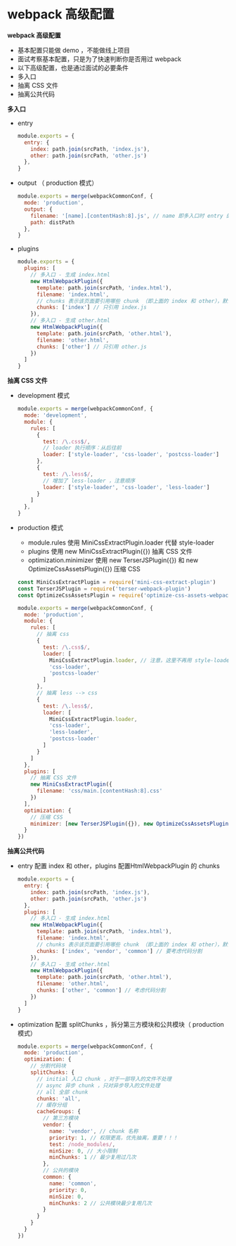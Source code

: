 # webpack 高级配置

**webpack 高级配置**

- 基本配置只能做 demo ，不能做线上项目
- 面试考察基本配置，只是为了快速判断你是否用过 webpack
- 以下高级配置，也是通过面试的必要条件
- 多入口
- 抽离 CSS 文件
- 抽离公共代码



**多入口**

- entry

  ```js
  module.exports = {
    entry: {
      index: path.join(srcPath, 'index.js'),
      other: path.join(srcPath, 'other.js')
    },
  }
  ```

- output （ production 模式）

  ```js
  module.exports = merge(webpackCommonConf, {
    mode: 'production',
    output: {
      filename: '[name].[contentHash:8].js', // name 即多入口时 entry 的 key
      path: distPath
    },
  }
  ```

- plugins

  ```js
  module.exports = {
    plugins: [
      // 多入口 - 生成 index.html
      new HtmlWebpackPlugin({
        template: path.join(srcPath, 'index.html'),
        filename: 'index.html',
        // chunks 表示该页面要引用哪些 chunk （即上面的 index 和 other），默认全部引用
        chunks: ['index'] // 只引用 index.js
      }),
      // 多入口 - 生成 other.html
      new HtmlWebpackPlugin({
        template: path.join(srcPath, 'other.html'),
        filename: 'other.html',
        chunks: ['other'] // 只引用 other.js
      })
    ]
  }
  ```



**抽离 CSS 文件**

- development 模式

  ```js
  module.exports = merge(webpackCommonConf, {
    mode: 'development',
    module: {
      rules: [
        {
          test: /\.css$/,
          // loader 执行顺序：从后往前
          loader: ['style-loader', 'css-loader', 'postcss-loader']
        },
        {
          test: /\.less$/,
          // 增加了 less-loader ，注意顺序
          loader: ['style-loader', 'css-loader', 'less-loader']
        }
      ]
    },
  }
  ```

- production 模式

  - module.rules 使用 MiniCssExtractPlugin.loader 代替 style-loader
  - plugins 使用 new MiniCssExtractPlugin({}) 抽离 CSS 文件
  - optimization.minimizer 使用 new TerserJSPlugin({}) 和 new OptimizeCssAssetsPlugin({}) 压缩 CSS

  ```js
  const MiniCssExtractPlugin = require('mini-css-extract-plugin')
  const TerserJSPlugin = require('terser-webpack-plugin')
  const OptimizeCssAssetsPlugin = require('optimize-css-assets-webpack-plugin')
  
  module.exports = merge(webpackCommonConf, {
    mode: 'production',
    module: {
      rules: [
        // 抽离 css
        {
          test: /\.css$/,
          loader: [
            MiniCssExtractPlugin.loader, // 注意，这里不再用 style-loader
            'css-loader',
            'postcss-loader'
          ]
        },
        // 抽离 less --> css
        {
          test: /\.less$/,
          loader: [
            MiniCssExtractPlugin.loader,
            'css-loader',
            'less-loader',
            'postcss-loader'
          ]
        }
      ]
    },
    plugins: [
      // 抽离 CSS 文件
      new MiniCssExtractPlugin({
        filename: 'css/main.[contentHash:8].css'
      })
    ],
    optimization: {
      // 压缩 CSS
      minimizer: [new TerserJSPlugin({}), new OptimizeCssAssetsPlugin({})]
    }
  })
  ```




**抽离公共代码**

- entry 配置 index 和 other，plugins 配置HtmlWebpackPlugin 的 chunks

  ```js
  module.exports = {
    entry: {
      index: path.join(srcPath, 'index.js'),
      other: path.join(srcPath, 'other.js')
    },
    plugins: [
      // 多入口 - 生成 index.html
      new HtmlWebpackPlugin({
        template: path.join(srcPath, 'index.html'),
        filename: 'index.html',
        // chunks 表示该页面要引用哪些 chunk （即上面的 index 和 other），默认全部引用
        chunks: ['index', 'vendor', 'common'] // 要考虑代码分割
      }),
      // 多入口 - 生成 other.html
      new HtmlWebpackPlugin({
        template: path.join(srcPath, 'other.html'),
        filename: 'other.html',
        chunks: ['other', 'common'] // 考虑代码分割
      })
    ]
  }
  ```

- optimization 配置 splitChunks ，拆分第三方模块和公共模块（ production 模式）

  ```js
  module.exports = merge(webpackCommonConf, {
    mode: 'production',
    optimization: {
      // 分割代码块
      splitChunks: {
        // initial 入口 chunk ，对于一部导入的文件不处理
        // async 异步 chunk ，只对异步导入的文件处理
        // all 全部 chunk
        chunks: 'all',
        // 缓存分组
        cacheGroups: {
          // 第三方模块
          vendor: {
            name: 'vendor', // chunk 名称
            priority: 1, // 权限更高，优先抽离，重要！！！
            test: /node_modules/,
            minSize: 0, // 大小限制
            minChunks: 1 // 最少复用过几次
          },
          // 公共的模块
          common: {
            name: 'common',
            priority: 0,
            minSize: 0,
            minChunks: 2 // 公共模块最少复用几次
          }
        }
      }
    }
  })
  ```

